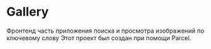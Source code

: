 # Gallery
Фронтенд часть приложения поиска и просмотра изображений по ключевому слову
Этот проект был создан при помощи Parcel.
